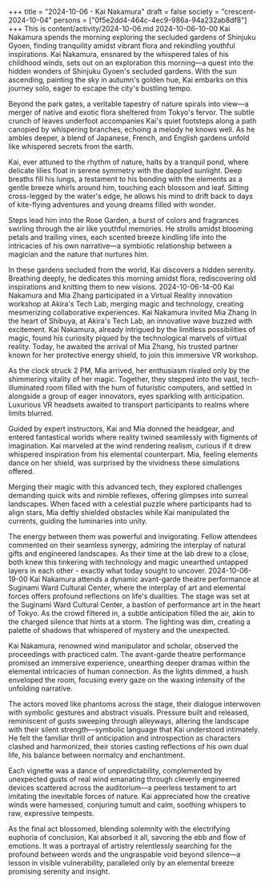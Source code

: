 +++
title = "2024-10-06 - Kai Nakamura"
draft = false
society = "crescent-2024-10-04"
persons = ["0f5e2dd4-464c-4ec9-986a-94a232ab8df8"]
+++
This is content/activity/2024-10-06.md
2024-10-06-10-00
Kai Nakamura spends the morning exploring the secluded gardens of Shinjuku Gyoen, finding tranquility amidst vibrant flora and rekindling youthful inspirations.
Kai Nakamura, ensnared by the whispered tales of his childhood winds, sets out on an exploration this morning—a quest into the hidden wonders of Shinjuku Gyoen's secluded gardens. With the sun ascending, painting the sky in autumn's golden hue, Kai embarks on this journey solo, eager to escape the city's bustling tempo. 

Beyond the park gates, a veritable tapestry of nature spirals into view—a merger of native and exotic flora sheltered from Tokyo's fervor. The subtle crunch of leaves underfoot accompanies Kai's quiet footsteps along a path canopied by whispering branches, echoing a melody he knows well. As he ambles deeper, a blend of Japanese, French, and English gardens unfold like whispered secrets from the earth.

Kai, ever attuned to the rhythm of nature, halts by a tranquil pond, where delicate lilies float in serene symmetry with the dappled sunlight. Deep breaths fill his lungs, a testament to his bonding with the elements as a gentle breeze whirls around him, touching each blossom and leaf. Sitting cross-legged by the water's edge, he allows his mind to drift back to days of kite-flying adventures and young dreams filled with wonder.

Steps lead him into the Rose Garden, a burst of colors and fragrances swirling through the air like youthful memories. He strolls amidst blooming petals and trailing vines, each scented breeze kindling life into the intricacies of his own narrative—a symbiotic relationship between a magician and the nature that nurtures him.

In these gardens secluded from the world, Kai discovers a hidden serenity. Breathing deeply, he dedicates this morning amidst flora, rediscovering old inspirations and knitting them to new visions.
2024-10-06-14-00
Kai Nakamura and Mia Zhang participated in a Virtual Reality innovation workshop at Akira's Tech Lab, merging magic and technology, creating mesmerizing collaborative experiences.
Kai Nakamura invited Mia Zhang
In the heart of Shibuya, at Akira's Tech Lab, an innovative wave buzzed with excitement. Kai Nakamura, already intrigued by the limitless possibilities of magic, found his curiosity piqued by the technological marvels of virtual reality. Today, he awaited the arrival of Mia Zhang, his trusted partner known for her protective energy shield, to join this immersive VR workshop.

As the clock struck 2 PM, Mia arrived, her enthusiasm rivaled only by the shimmering vitality of her magic. Together, they stepped into the vast, tech-illuminated room filled with the hum of futuristic computers, and settled in alongside a group of eager innovators, eyes sparkling with anticipation. Luxurious VR headsets awaited to transport participants to realms where limits blurred.

Guided by expert instructors, Kai and Mia donned the headgear, and entered fantastical worlds where reality twined seamlessly with figments of imagination. Kai marveled at the wind rendering realism, curious if it drew whispered inspiration from his elemental counterpart. Mia, feeling elements dance on her shield, was surprised by the vividness these simulations offered.

Merging their magic with this advanced tech, they explored challenges demanding quick wits and nimble reflexes, offering glimpses into surreal landscapes. When faced with a celestial puzzle where participants had to align stars, Mia deftly shielded obstacles while Kai manipulated the currents, guiding the luminaries into unity.

The energy between them was powerful and invigorating. Fellow attendees commented on their seamless synergy, admiring the interplay of natural gifts and engineered landscapes. As their time at the lab drew to a close, both knew this tinkering with technology and magic unearthed untapped layers in each other - exactly what today sought to uncover.
2024-10-06-19-00
Kai Nakamura attends a dynamic avant-garde theatre performance at Suginami Ward Cultural Center, where the interplay of art and elemental forces offers profound reflections on life's dualities.
The stage was set at the Suginami Ward Cultural Center, a bastion of performance art in the heart of Tokyo. As the crowd filtered in, a subtle anticipation filled the air, akin to the charged silence that hints at a storm. The lighting was dim, creating a palette of shadows that whispered of mystery and the unexpected.

Kai Nakamura, renowned wind manipulator and scholar, observed the proceedings with practiced calm. The avant-garde theatre performance promised an immersive experience, unearthing deeper dramas within the elemental intricacies of human connection. As the lights dimmed, a hush enveloped the room, focusing every gaze on the waxing intensity of the unfolding narrative. 

The actors moved like phantoms across the stage, their dialogue interwoven with symbolic gestures and abstract visuals. Pressure built and released, reminiscent of gusts sweeping through alleyways, altering the landscape with their silent strength—symbolic language that Kai understood intimately. He felt the familiar thrill of anticipation and introspection as characters clashed and harmonized, their stories casting reflections of his own dual life, his balance between normalcy and enchantment.

Each vignette was a dance of unpredictability, complemented by unexpected gusts of real wind emanating through cleverly engineered devices scattered across the auditorium—a peerless testament to art imitating the inevitable forces of nature. Kai appreciated how the creative winds were harnessed, conjuring tumult and calm, soothing whispers to raw, expressive tempests.

As the final act blossomed, blending solemnity with the electrifying euphoria of conclusion, Kai absorbed it all, savoring the ebb and flow of emotions. It was a portrayal of artistry relentlessly searching for the profound between words and the ungraspable void beyond silence—a lesson in visible vulnerability, paralleled only by an elemental breeze promising serenity and insight.
